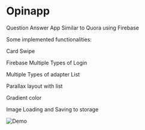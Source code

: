 # Opinapp
Question Answer App Similar to Quora using Firebase

Some implemented functionalities:

Card Swipe

Firebase Multiple Types of Login

Multiple Types of adapter List

Parallax layout with list

Gradient color

Image Loading and Saving to storage

<img src="https://giphy.com/gifs/aXsBFtBLYbwKk" alt="Demo" data-canonical-src="https://giphy.com/gifs/aXsBFtBLYbwKk" style="max-width:100%;">


